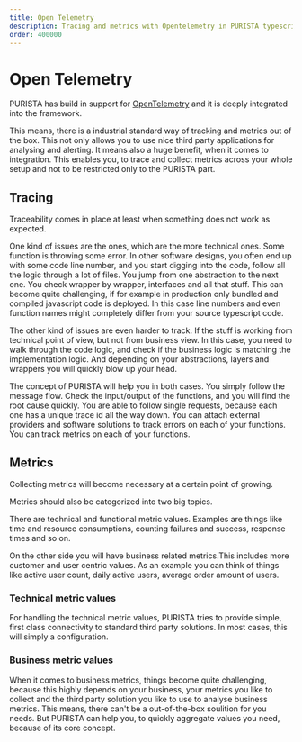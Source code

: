```yaml
---
title: Open Telemetry
description: Tracing and metrics with Opentelemetry in PURISTA typescript nodejs backend framework applications and how to use them.
order: 400000
---
```


# Open Telemetry

PURISTA has build in support for [OpenTelemetry](https://opentelemetry.io/) and it is deeply integrated into the framework.

This means, there is a industrial standard way of tracking and metrics out of the box. This not only allows you to use nice third party applications for analysing and alerting.
It means also a huge benefit, when it comes to integration. This enables you, to trace and collect metrics across your whole setup and not to be restricted only to the PURISTA part.

## Tracing

Traceability comes in place at least when something does not work as expected.

One kind of issues are the ones, which are the more technical ones. Some function is throwing some error.
In other software designs, you often end up with some code line number, and you start digging into the code, follow all the logic through a lot of files. You jump from one abstraction to the next one. You check wrapper by wrapper, interfaces and all that stuff.
This can become quite challenging, if for example in production only bundled and compiled javascript code is deployed. In this case line numbers and even function names might completely differ from your source typescript code.

The other kind of issues are even harder to track. If the stuff is working from technical point of view, but not from business view.
In this case, you need to walk through the code logic, and check if the business logic is matching the implementation logic. And depending on your abstractions, layers and wrappers you will quickly blow up your head.

The concept of PURISTA will help you in both cases. You simply follow the message flow. Check the input/output of the functions, and you will find the root cause quickly.
You are able to follow single requests, because each one has a unique trace id all the way down. You can attach external providers and software solutions to track errors on each of your functions. You can track metrics on each of your functions.

## Metrics

Collecting metrics will become necessary at a certain point of growing.

Metrics should also be categorized into two big topics.

There are technical and functional metric values. Examples are things like time and resource consumptions, counting failures and success, response times and so on.

On the other side you will have business related metrics.This includes more customer and user centric values. As an example you can think of things like active user count, daily active users, average order amount of users.

### Technical metric values

For handling the technical metric values, PURISTA tries to provide simple, first class connectivity to standard third party solutions. In most cases, this will simply a configuration.

### Business metric values

When it comes to business metrics, things become quite challenging, because this highly depends on your business, your metrics you like to collect and the third party solution you like to use to analyse business metrics.
This means, there can't be a out-of-the-box soulition for you needs.
But PURISTA can help you, to quickly aggregate values you need, because of its core concept.
